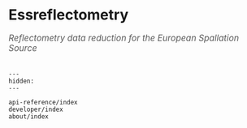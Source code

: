# Essreflectometry

<span style="font-size:1.2em;font-style:italic;color:#5a5a5a">
  Reflectometry data reduction for the European Spallation Source
  </br></br>
</span>

```{toctree}
---
hidden:
---

api-reference/index
developer/index
about/index
```
